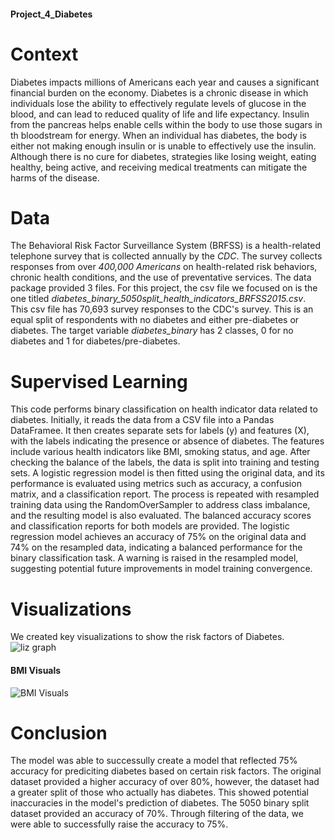 #### Project_4_Diabetes

# Context
  Diabetes impacts millions of Americans each year and causes a significant financial burden on the economy. Diabetes is a chronic disease in which individuals lose the ability to effectively regulate levels of glucose in the blood, and can lead to reduced quality of life and life expectancy. Insulin from the pancreas helps enable cells within the body to use those sugars in th bloodstream for energy. When an individual has diabetes, the body is either not making enough insulin or is unable to effectively use the insulin.
Although there is no cure for diabetes, strategies like losing weight, eating healthy, being active, and receiving medical treatments can mitigate the harms of the disease. 

# Data 
The Behavioral Risk Factor Surveillance System (BRFSS) is a health-related telephone survey that is collected annually by the *CDC*. The survey collects responses from over *400,000 Americans* on health-related risk behaviors, chronic health conditions, and the use of preventative services. 
The data package provided 3 files. For this project, the csv file we focused on is the one titled *diabetes_binary_5050split_health_indicators_BRFSS2015.csv*. 
This csv file has 70,693 survey responses to the CDC's survey. This is an equal split of respondents with no diabetes and either pre-diabetes or diabetes. The target variable *diabetes_binary* has 2 classes, 0 for no diabetes and 1 for diabetes/pre-diabetes.


# Supervised Learning 
This code performs binary classification on health indicator data related to diabetes. Initially, it reads the data from a CSV file into a Pandas DataFramee. It then creates separate sets for labels (y) and features (X), with the labels indicating the presence or absence of diabetes. The features include various health indicators like BMI, smoking status, and age. After checking the balance of the labels, the data is split into training and testing sets. A logistic regression model is then fitted using the original data, and its performance is evaluated using metrics such as accuracy, a confusion matrix, and a classification report. The process is repeated with resampled training data using the RandomOverSampler to address class imbalance, and the resulting model is also evaluated. The balanced accuracy scores and classification reports for both models are provided. The logistic regression model achieves an accuracy of 75% on the original data and 74% on the resampled data, indicating a balanced performance for the binary classification task. A warning is raised in the resampled model, suggesting potential future improvements in model training convergence.

# Visualizations
We created key visualizations to show the risk factors  of Diabetes. 
![liz graph](https://github.com/Samp-nik/Project_4_Diabetes/assets/136443525/b886aa19-ebb4-4222-a9cc-c7061a382dc1)

#### BMI Visuals
![BMI Visuals](https://github.com/Samp-nik/Project_4_Diabetes/assets/136443525/842983e9-bed3-4871-a660-8bc9b5d4704e)

# Conclusion
  The model was able to successully create a model that reflected 75% accuracy for prediciting diabetes based on certain risk factors. The original dataset provided a higher accuracy of over 80%, however, the dataset had a greater split of those who actually has diabetes. This showed potential inaccuracies in the model's prediction of diabetes. The 5050 binary split dataset provided an accuracy of 70%. Through filtering of the data, we were able to successfully raise the accuracy to 75%. 
